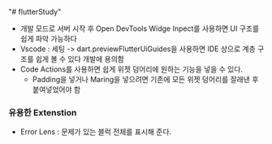 "# flutterStudy" 

- 개발 모드로 서버 시작 후 Open DevTools Widge Inpect를 사용하면 UI 구조를 쉽게 파악 가능하다
- Vscode : 세팅 -> dart.previewFlutterUiGuides을 사용하면 IDE 상으로 계층 구조를 쉽게 볼 수 있다 개발에 용의함
- Code Actions를 사용하면 쉽게 위젯 덩어리에 원하는 기능을 넣을 수 있다.
  - Padding을 넣거나 Maring을 넣으려면 기존에 모든 위젯 덩어리를 잘래낸 후 붙여넣었어야 함     


### 유용한 Extenstion
- Error Lens : 문제가 있는 블럭 전체를 표시해 준다.
